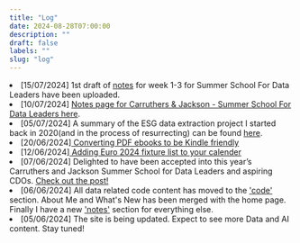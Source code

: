 ```yaml
---
title: "Log"
date: 2024-08-28T07:00:00
description: ""
draft: false
labels: ""
slug: "log"
---
```

  <li><span class="date">[15/07/2024]</span> 1st draft of <a href="summer_school/summer_school">notes</a> for week 1-3 for Summer School For Data Leaders have been uploaded.</li>
                                <li><span class="date">[10/07/2024]</span> <a href="summer_school/summer_school"> Notes page for Carruthers &amp; Jackson - Summer School For Data Leaders  here</a>.</li>                  
                                    <li><span class="date">[05/07/2024]</span> A summary of the ESG data extraction project I started back in 2020(and in the process of resurrecting) can be found <a href="notes/project_esg_report">here</a>.</li>
                                <li><span class="date">[20/06/2024]</span><a href="notes/pdf_to_kindle"> Converting PDF ebooks to be Kindle friendly</a></li>
                                <li><span class="date">[12/06/2024]</span><a href="notes/euro_2024"> Adding Euro 2024 fixture list to your calender</a></li>
                                <li><span class="date">[07/06/2024]</span> Delighted to have been accepted into this year’s Carruthers and Jackson Summer School for Data Leaders and aspiring CDOs. <a href="https://www.linkedin.com/posts/puneetthukral_summer-school-for-data-leaders-activity-7204803416722657280-fR5e?utm_source=share&utm_medium=member_desktop">Check out the post!</a></li>
                                <li><span class="date">[06/06/2024]</span> All data related code content has moved to the <a role="menuitem"
                                    href="./data/data/">'code'</a> section. About Me and What's New has been merged with the home page. Finally I have a new <a role="menuitem"
                                    href="./notes/notes/">'notes'</a> section for everything else.</li>
                                <li><span class="date">[05/06/2024]</span> The
                                    site is being updated. Expect to see more
                                    Data and AI content. Stay tuned!</li>
